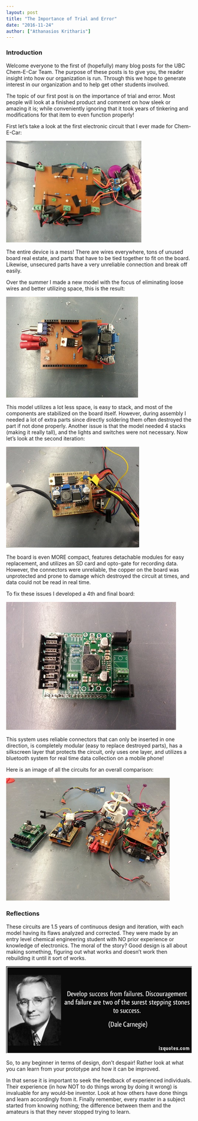 ```yaml
---
layout: post
title: "The Importance of Trial and Error"
date: "2016-11-24"
author: ["Athanasios Kritharis"]
---
```


### Introduction
Welcome everyone to the first of (hopefully) many blog posts for the UBC Chem-E-Car Team. The purpose of these posts is to give you, the reader insight into how our organization is run. Through this we hope to generate interest in our organization and to help get other students involved.

The topic of our first post is on the importance of trial and error. Most people will look at a finished product and comment on how sleek or amazing it is; while conveniently ignoring that it took years of tinkering and modifications for that item to even function properly!

First let’s take a look at the first electronic circuit that I ever made for Chem-E-Car:

![First](/assets/images/blog/trial-and-error/first.jpg)

The entire device is a mess! There are wires everywhere, tons of unused board real estate, and parts that have to be tied together to fit on the board. Likewise, unsecured parts have a very unreliable connection and break off easily.

Over the summer I made a new model with the focus of eliminating loose wires and better utilizing space, this is the result:

![Second](/assets/images/blog/trial-and-error/second.jpg)

This model utilizes a lot less space, is easy to stack, and most of the components are stabilized on the board itself. However, during assembly I needed a lot of extra parts since directly soldering them often destroyed the part if not done properly. Another issue is that the model needed 4 stacks (making it really tall), and the lights and switches were not necessary. Now let’s look at the second iteration:

![Third](/assets/images/blog/trial-and-error/third.jpg)

The board is even MORE compact, features detachable modules for easy replacement, and utilizes an SD card and opto-gate for recording data. However, the connectors were unreliable, the copper on the board was unprotected and prone to damage which destroyed the circuit at times, and data could not be read in real time. 

To fix these issues I developed a 4th and final board:

![Fourth](/assets/images/blog/trial-and-error/fourth.jpg)

This system uses reliable connectors that can only be inserted in one direction, is completely modular (easy to replace destroyed parts), has a silkscreen layer that protects the circuit, only uses one layer, and utilizes a bluetooth system for real time data collection on a mobile phone!

Here is an image of all the circuits for an overall comparison:

![Comparison](/assets/images/blog/trial-and-error/comparison.jpg)

### Reflections

These circuits are 1.5 years of continuous design and iteration, with each model having its flaws analyzed and corrected. They were made by an entry level chemical engineering student with NO prior experience or knowledge of electronics. The moral of the story? Good design is all about making something, figuring out what works and doesn’t work then rebuilding it until it sort of works.

![Quote](/assets/images/blog/trial-and-error/quote.jpg)

So, to any beginner in terms of design, don’t despair! Rather look at what you can learn from your prototype and how it can be improved.

In that sense it is important to seek the feedback of experienced individuals. Their experience (in how NOT to do things wrong by doing it wrong) is invaluable for any would-be inventor. Look at how others have done things and learn accordingly from it. Finally remember, every master in a subject started from knowing nothing; the difference between them and the amateurs is that they never stopped trying to learn.

